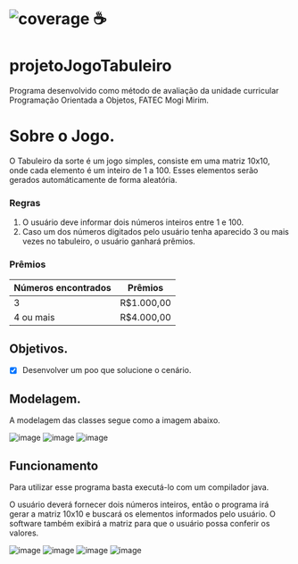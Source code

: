 # ![coverage](https://img.shields.io/badge/JAVA-100%25-blue) ☕

# projetoJogoTabuleiro
Programa desenvolvido como método de avaliação da unidade curricular Programação Orientada a Objetos, FATEC Mogi Mirim.

# Sobre o Jogo.
O Tabuleiro da sorte é um jogo simples, consiste em uma matriz 10x10, onde cada elemento é um inteiro de 1 a 100.
Esses elementos serão gerados automáticamente de forma aleatória.

### Regras
1. O usuário deve informar dois números inteiros entre 1 e 100.
2. Caso um dos números digitados pelo usuário tenha aparecido 3 ou mais vezes no tabuleiro, o usuário ganhará prêmios.

### Prêmios

| Números encontrados | Prêmios |
|---------------------|---------|
| 3 | R$1.000,00 |
| 4 ou mais | R$4.000,00 |

## Objetivos.
- [x] Desenvolver um poo que solucione o cenário.

## Modelagem.
A modelagem das classes segue como a imagem abaixo.

![image](https://user-images.githubusercontent.com/49002375/112778724-841de300-901b-11eb-9d99-1a3c0409fbee.png)
![image](https://user-images.githubusercontent.com/49002375/112778753-93049580-901b-11eb-9642-ed8f2ae7eef2.png)
![image](https://user-images.githubusercontent.com/49002375/112778793-b0396400-901b-11eb-8b47-76aaf9594c7a.png)

## Funcionamento
<p>Para utilizar esse programa basta executá-lo com um compilador java.</p>
O usuário deverá fornecer dois números inteiros, então o programa irá gerar a matriz 10x10 e buscará os elementos informados pelo usuário.
O software também exibirá a matriz para que o usuário possa conferir os valores.

![image](https://user-images.githubusercontent.com/49002375/112772384-db658880-9006-11eb-9ebd-861410fc1967.png)
![image](https://user-images.githubusercontent.com/49002375/112772393-efa98580-9006-11eb-8a97-71e2703b4ecf.png)
![image](https://user-images.githubusercontent.com/49002375/112772412-064fdc80-9007-11eb-958f-6383d54dd025.png)
![image](https://user-images.githubusercontent.com/49002375/112772423-1798e900-9007-11eb-9094-7919b2802f24.png)

